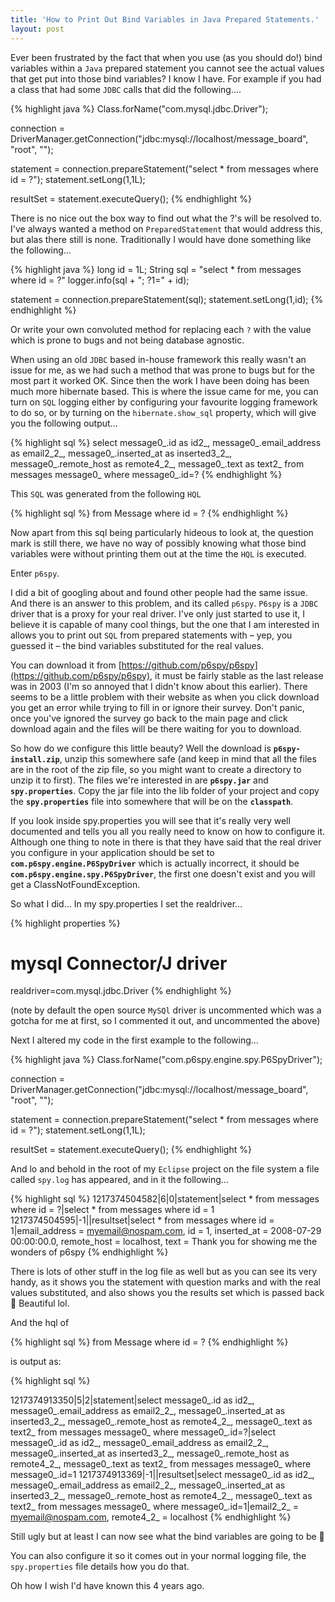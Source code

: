 ```yaml
---
title: 'How to Print Out Bind Variables in Java Prepared Statements.'
layout: post
---
```


Ever been frustrated by the fact that when you use (as you should do!) bind variables within a `Java` prepared statement you cannot see the actual values that get put into those bind variables? I know I have. For example if you had a class that had some `JDBC` calls that did the following….

{% highlight java %}
Class.forName("com.mysql.jdbc.Driver");

connection = DriverManager.getConnection("jdbc:mysql://localhost/message_board", "root", "");

statement = connection.prepareStatement("select * from messages where id = ?");
statement.setLong(1,1L);

resultSet = statement.executeQuery();
{% endhighlight %}

There is no nice out the box way to find out what the ?'s will be resolved to. I've always wanted a method on `PreparedStatement` that would address this, but alas there still is none. Traditionally I would have done something like the following…

{% highlight java %}
long id = 1L;
String sql = "select * from messages where id = ?"
logger.info(sql + "; ?1=" + id);

statement = connection.prepareStatement(sql);
statement.setLong(1,id);
{% endhighlight %}

Or write your own convoluted method for replacing each `?` with the value which is prone to bugs and not being database agnostic.

When using an old `JDBC` based in-house framework this really wasn't an issue for me, as we had such a method that was prone to bugs but for the most part it worked OK. Since then the work I have been doing has been much more hibernate based. This is where the issue came for me, you can turn on `SQL` logging either by configuring your favourite logging framework to do so, or by turning on the `hibernate.show_sql` property, which will give you the following output…

{% highlight sql %}
select message0_.id as id2_, message0_.email_address as email2_2_, message0_.inserted_at as inserted3_2_, message0_.remote_host as remote4_2_, message0_.text as text2_ from messages message0_ where message0_.id=?
{% endhighlight %}

This `SQL` was generated from the following `HQL`

{% highlight sql %}
from Message where id = ?
{% endhighlight %}

Now apart from this sql being particularly hideous to look at, the question mark is still there, we have no way of possibly knowing what those bind variables were without printing them out at the time the `HQL` is executed.

Enter `p6spy`.

I did a bit of googling about and found other people had the same issue. And there is an answer to this problem, and its called `p6spy`. `P6spy` is a `JDBC` driver that is a proxy for your real driver. I've only just started to use it, I believe it is capable of many cool things, but the one that I am interested in allows you to print out `SQL` from prepared statements with – yep, you guessed it – the bind variables substituted for the real values.

You can download it from [https://github.com/p6spy/p6spy](https://github.com/p6spy/p6spy), it must be fairly stable as the last release was in 2003 (I'm so annoyed that I didn't know about this earlier). There seems to be a little problem with their website as when you click download you get an error while trying to fill in or ignore their survey. Don't panic, once you've ignored the survey go back to the main page and click download again and the files will be there waiting for you to download.

So how do we configure this little beauty? Well the download is **`p6spy-install.zip`**, unzip this somewhere safe (and keep in mind that all the files are in the root of the zip file, so you might want to create a directory to unzip it to first). The files we're interested in are **`p6spy.jar`** and **`spy.properties`**. Copy the jar file into the lib folder of your project and copy the **`spy.properties`** file into somewhere that will be on the **`classpath`**.

If you look inside spy.properties you will see that it's really very well documented and tells you all you really need to know on how to configure it. Although one thing to note in there is that they have said that the real driver you configure in your application should be set to **`com.p6spy.engine.P6SpyDriver`** which is actually incorrect, it should be **`com.p6spy.engine.spy.P6SpyDriver`**, the first one doesn't exist and you will get a ClassNotFoundException.

So what I did… In my spy.properties I set the realdriver…

{% highlight properties %}
# mysql Connector/J driver
realdriver=com.mysql.jdbc.Driver
{% endhighlight %}

(note by default the open source `MySQl` driver is uncommented which was a gotcha for me at first, so I commented it out, and uncommented the above)

Next I altered my code in the first example to the following…

{% highlight java %}
Class.forName("com.p6spy.engine.spy.P6SpyDriver");

connection = DriverManager.getConnection("jdbc:mysql://localhost/message_board", "root", "");

statement = connection.prepareStatement("select * from messages where id = ?");
statement.setLong(1,1L);

resultSet = statement.executeQuery();
{% endhighlight %}

And lo and behold in the root of my `Eclipse` project on the file system a file called `spy.log` has appeared, and in it the following…

{% highlight sql %}
1217374504582|6|0|statement|select * from messages where id = ?|select * from messages where id = 1
1217374504595|-1||resultset|select * from messages where id = 1|email_address = myemail@nospam.com, id = 1, inserted_at = 2008-07-29 00:00:00.0, remote_host = localhost, text = Thank you for showing me the wonders of p6spy
{% endhighlight %}

There is lots of other stuff in the log file as well but as you can see its very handy, as it shows you the statement with question marks and with the real values substituted, and also shows you the results set which is passed back 🙂 Beautiful lol.

And the hql of

{% highlight sql %}
from Message where id = ?
{% endhighlight %}

is output as:

{% highlight sql %}

1217374913350|5|2|statement|select message0_.id as id2_, message0_.email_address as email2_2_, message0_.inserted_at as inserted3_2_, message0_.remote_host as remote4_2_, message0_.text as text2_ from messages message0_ where message0_.id=?|select message0_.id as id2_, message0_.email_address as email2_2_, message0_.inserted_at as inserted3_2_, message0_.remote_host as remote4_2_, message0_.text as text2_ from messages message0_ where message0_.id=1
1217374913369|-1||resultset|select message0_.id as id2_, message0_.email_address as email2_2_, message0_.inserted_at as inserted3_2_, message0_.remote_host as remote4_2_, message0_.text as text2_ from messages message0_ where message0_.id=1|email2_2_ = myemail@nospam.com, remote4_2_ = localhost
{% endhighlight %}

Still ugly but at least I can now see what the bind variables are going to be 🙂

You can also configure it so it comes out in your normal logging file, the `spy.properties` file details how you do that.

Oh how I wish I'd have known this 4 years ago.

